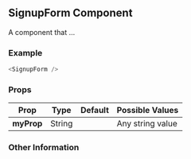 ## SignupForm Component
A component that ...

### Example

```js
<SignupForm />
```

### Props

| Prop          | Type     | Default     | Possible Values
| ------------- | -------- | ----------- | ---------------------------------------------
| **myProp**    | String   |             | Any string value


### Other Information
